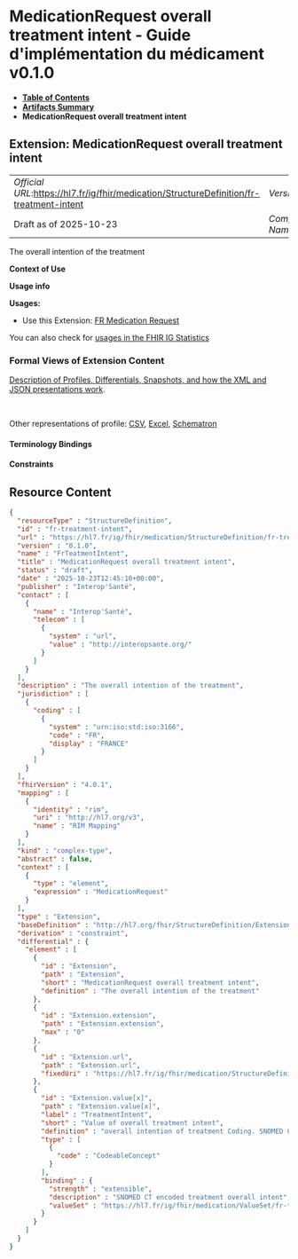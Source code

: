 # MedicationRequest overall treatment intent - Guide d'implémentation du médicament v0.1.0

* [**Table of Contents**](toc.md)
* [**Artifacts Summary**](artifacts.md)
* **MedicationRequest overall treatment intent**

## Extension: MedicationRequest overall treatment intent 

| | |
| :--- | :--- |
| *Official URL*:https://hl7.fr/ig/fhir/medication/StructureDefinition/fr-treatment-intent | *Version*:0.1.0 |
| Draft as of 2025-10-23 | *Computable Name*:FrTeatmentIntent |

The overall intention of the treatment

**Context of Use**

**Usage info**

**Usages:**

* Use this Extension: [FR Medication Request](StructureDefinition-fr-medicationrequest.md)

You can also check for [usages in the FHIR IG Statistics](https://packages2.fhir.org/xig/hl7.fhir.fr.medication|current/StructureDefinition/fr-treatment-intent)

### Formal Views of Extension Content

 [Description of Profiles, Differentials, Snapshots, and how the XML and JSON presentations work](http://build.fhir.org/ig/FHIR/ig-guidance/readingIgs.html#structure-definitions). 

 

Other representations of profile: [CSV](StructureDefinition-fr-treatment-intent.csv), [Excel](StructureDefinition-fr-treatment-intent.xlsx), [Schematron](StructureDefinition-fr-treatment-intent.sch) 

#### Terminology Bindings

#### Constraints



## Resource Content

```json
{
  "resourceType" : "StructureDefinition",
  "id" : "fr-treatment-intent",
  "url" : "https://hl7.fr/ig/fhir/medication/StructureDefinition/fr-treatment-intent",
  "version" : "0.1.0",
  "name" : "FrTeatmentIntent",
  "title" : "MedicationRequest overall treatment intent",
  "status" : "draft",
  "date" : "2025-10-23T12:45:10+00:00",
  "publisher" : "Interop'Santé",
  "contact" : [
    {
      "name" : "Interop'Santé",
      "telecom" : [
        {
          "system" : "url",
          "value" : "http://interopsante.org/"
        }
      ]
    }
  ],
  "description" : "The overall intention of the treatment",
  "jurisdiction" : [
    {
      "coding" : [
        {
          "system" : "urn:iso:std:iso:3166",
          "code" : "FR",
          "display" : "FRANCE"
        }
      ]
    }
  ],
  "fhirVersion" : "4.0.1",
  "mapping" : [
    {
      "identity" : "rim",
      "uri" : "http://hl7.org/v3",
      "name" : "RIM Mapping"
    }
  ],
  "kind" : "complex-type",
  "abstract" : false,
  "context" : [
    {
      "type" : "element",
      "expression" : "MedicationRequest"
    }
  ],
  "type" : "Extension",
  "baseDefinition" : "http://hl7.org/fhir/StructureDefinition/Extension",
  "derivation" : "constraint",
  "differential" : {
    "element" : [
      {
        "id" : "Extension",
        "path" : "Extension",
        "short" : "MedicationRequest overall treatment intent",
        "definition" : "The overall intention of the treatment"
      },
      {
        "id" : "Extension.extension",
        "path" : "Extension.extension",
        "max" : "0"
      },
      {
        "id" : "Extension.url",
        "path" : "Extension.url",
        "fixedUri" : "https://hl7.fr/ig/fhir/medication/StructureDefinition/fr-treatment-intent"
      },
      {
        "id" : "Extension.value[x]",
        "path" : "Extension.value[x]",
        "label" : "TreatmentIntent",
        "short" : "Value of overall treatment intent",
        "definition" : "overall intention of treatment Coding. SNOMED CT code minimal value set for overall intention of treatment (extensible)",
        "type" : [
          {
            "code" : "CodeableConcept"
          }
        ],
        "binding" : {
          "strength" : "extensible",
          "description" : "SNOMED CT encoded treatment overall intent",
          "valueSet" : "https://hl7.fr/ig/fhir/medication/ValueSet/fr-treatment-intent"
        }
      }
    ]
  }
}

```
